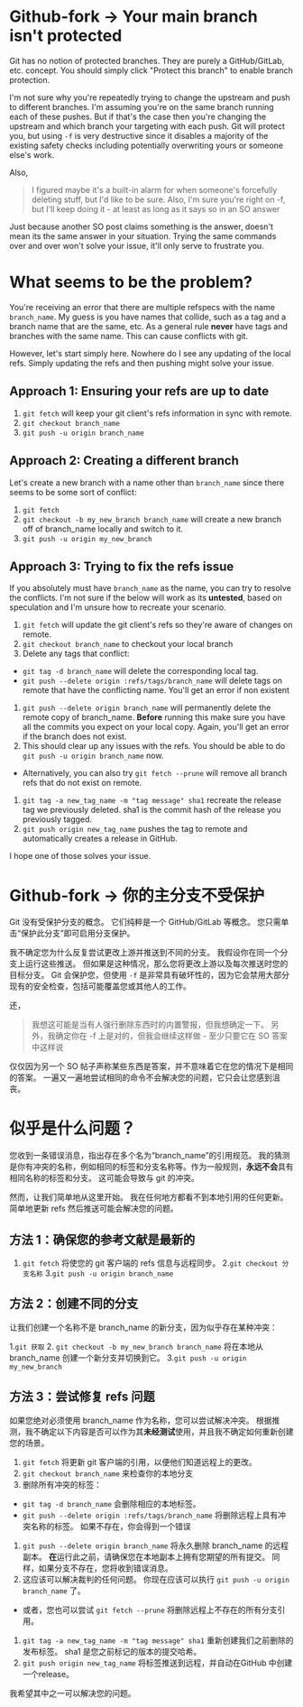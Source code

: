 # Github-fork -> Your main branch isn't protected

Git has no notion of protected branches. They are purely a GitHub/GitLab, etc. concept. You should simply click "Protect this branch" to enable branch protection.

I'm not sure why you're repeatedly trying to change the upstream and push to different branches. I'm assuming you're on the same branch running each of these pushes. But if that's the case then you're changing the upstream and which branch your targeting with each push. Git will protect you, but using `-f` is very destructive since it disables a majority of the existing safety checks including potentially overwriting yours or someone else's work.

Also,

> I figured maybe it's a built-in alarm for when someone's forcefully deleting stuff, but I'd like to be sure. Also, I'm sure you're right on -f, but I'll keep doing it - at least as long as it says so in an SO answer

Just because another SO post claims something is the answer, doesn't mean its the same answer in your situation. Trying the same commands over and over won't solve your issue, it'll only serve to frustrate you.

# What seems to be the problem?

You're receiving an error that there are multiple refspecs with the name `branch_name`. My guess is you have names that collide, such as a tag and a branch name that are the same, etc. As a general rule **never** have tags and branches with the same name. This can cause conflicts with git.

However, let's start simply here. Nowhere do I see any updating of the local refs. Simply updating the refs and then pushing might solve your issue.

## Approach 1: Ensuring your refs are up to date

1. `git fetch` will keep your git client's refs information in sync with remote.
2. `git checkout branch_name`
3. `git push -u origin branch_name`

## Approach 2: Creating a different branch

Let's create a new branch with a name other than `branch_name` since there seems to be some sort of conflict:

1. `git fetch`
2. `git checkout -b my_new_branch branch_name` will create a new branch off of branch_name locally and switch to it.
3. `git push -u origin my_new_branch`

## Approach 3: Trying to fix the refs issue

If you absolutely must have `branch_name` as the name, you can try to resolve the conflicts. I'm not sure if the below will work as its **untested**, based on speculation and I'm unsure how to recreate your scenario.

1. `git fetch` will update the git client's refs so they're aware of changes on remote.
2. `git checkout branch_name` to checkout your local branch
3. Delete any tags that conflict:

- `git tag -d branch_name` will delete the corresponding local tag.
- `git push --delete origin :refs/tags/branch_name` will delete tags on remote that have the conflicting name. You'll get an error if non existent

1. `git push --delete origin branch_name` will permanently delete the remote copy of branch_name. **Before** running this make sure you have all the commits you expect on your local copy. Again, you'll get an error if the branch does not exist.
2. This should clear up any issues with the refs. You should be able to do `git push -u origin branch_name` now.

- Alternatively, you can also try `git fetch --prune` will remove all branch refs that do not exist on remote.

1. `git tag -a new_tag_name -m "tag message" sha1` recreate the release tag we previously deleted. sha1 is the commit hash of the release you previously tagged.
2. `git push origin new_tag_name` pushes the tag to remote and automatically creates a release in GitHub.

I hope one of those solves your issue.





# Github-fork -> 你的主分支不受保护

Git 没有受保护分支的概念。 它们纯粹是一个 GitHub/GitLab 等概念。 您只需单击“保护此分支”即可启用分支保护。

我不确定您为什么反复尝试更改上游并推送到不同的分支。 我假设你在同一个分支上运行这些推送。 但如果是这种情况，那么您将更改上游以及每次推送时您的目标分支。 Git 会保护您，但使用 `-f` 是非常具有破坏性的，因为它会禁用大部分现有的安全检查，包括可能覆盖您或其他人的工作。

还，

> 我想这可能是当有人强行删除东西时的内置警报，但我想确定一下。 另外，我确定你在 -f 上是对的，但我会继续这样做 - 至少只要它在 SO 答案中这样说

仅仅因为另一个 SO 帖子声称某些东西是答案，并不意味着它在您的情况下是相同的答案。 一遍又一遍地尝试相同的命令不会解决您的问题，它只会让您感到沮丧。

# 似乎是什么问题？

您收到一条错误消息，指出存在多个名为“branch_name”的引用规范。 我的猜测是你有冲突的名称，例如相同的标签和分支名称等。作为一般规则，**永远不会**具有相同名称的标签和分支。 这可能会导致与 git 的冲突。

然而，让我们简单地从这里开始。 我在任何地方都看不到本地引用的任何更新。 简单地更新 refs 然后推送可能会解决您的问题。

## 方法 1：确保您的参考文献是最新的

1. `git fetch` 将使您的 git 客户端的 refs 信息与远程同步。
2.`git checkout 分支名称`
3.`git push -u origin branch_name`

## 方法 2：创建不同的分支

让我们创建一个名称不是 branch_name 的新分支，因为似乎存在某种冲突：

1.`git 获取`
2. `git checkout -b my_new_branch branch_name` 将在本地从 branch_name 创建一个新分支并切换到它。
3.`git push -u origin my_new_branch`

## 方法 3：尝试修复 refs 问题

如果您绝对必须使用 branch_name 作为名称，您可以尝试解决冲突。 根据推测，我不确定以下内容是否可以作为其**未经测试**使用，并且我不确定如何重新创建您的场景。

1. `git fetch` 将更新 git 客户端的引用，以便他们知道远程上的更改。
2. `git checkout branch_name` 来检查你的本地分支
3. 删除所有冲突的标签：

- `git tag -d branch_name` 会删除相应的本地标签。
- `git push --delete origin :refs/tags/branch_name` 将删除远程上具有冲突名称的标签。 如果不存在，你会得到一个错误

1. `git push --delete origin branch_name` 将永久删除 branch_name 的远程副本。 **在**运行此之前，请确保您在本地副本上拥有您期望的所有提交。 同样，如果分支不存在，您将收到错误消息。
2. 这应该可以解决裁判的任何问题。 你现在应该可以执行 `git push -u origin branch_name` 了。

- 或者，您也可以尝试 `git fetch --prune` 将删除远程上不存在的所有分支引用。

1. `git tag -a new_tag_name -m "tag message" sha1` 重新创建我们之前删除的发布标签。 sha1 是您之前标记的版本的提交哈希。
2. `git push origin new_tag_name` 将标签推送到远程，并自动在GitHub 中创建一个release。

我希望其中之一可以解决您的问题。